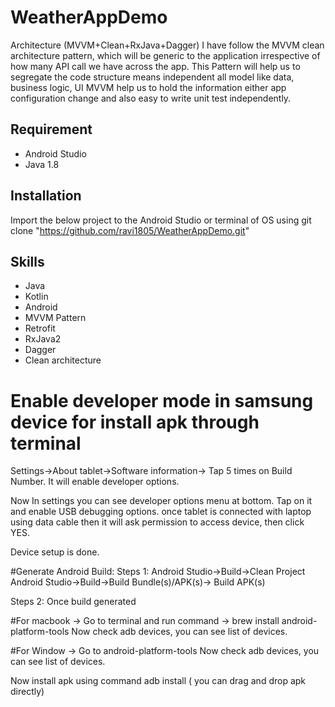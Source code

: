 # WeatherAppDemo

Architecture (MVVM+Clean+RxJava+Dagger)
I have follow the MVVM clean architecture pattern, which will be generic to the application irrespective of how many API call
we have across the app. This Pattern will help us to segregate the code structure means independent all model like data, business logic, UI
MVVM help us to hold the information either app configuration change and also easy to write unit test independently.

## Requirement
- Android Studio
- Java 1.8

## Installation
Import the below project to the Android Studio or terminal of OS using git clone
"https://github.com/ravi1805/WeatherAppDemo.git"

## Skills
- Java
- Kotlin
- Android
- MVVM Pattern
- Retrofit
- RxJava2
- Dagger
- Clean architecture

# Enable developer mode in samsung device for install apk through terminal

Settings->About tablet->Software information-> Tap 5 times on Build Number. It will enable developer options.

Now In settings you can see developer options menu at bottom.
Tap on it and enable USB debugging options.
once tablet is connected with laptop using data cable then it will ask permission to access device, then click YES.

Device setup is done.

#Generate Android Build:
Steps 1:
Android Studio->Build->Clean Project
Android Studio->Build->Build Bundle(s)/APK(s)-> Build APK(s)

Steps 2: Once build generated

#For macbook ->
Go to terminal and run command -> brew install android-platform-tools
Now check adb devices, you can see list of devices.

#For Window ->
Go to android-platform-tools
Now check adb devices, you can see list of devices.

Now install apk using command adb install <path of apk>( you can drag and drop apk directly)



